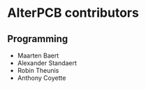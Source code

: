 AlterPCB contributors
=====================

Programming
-----------

- Maarten Baert
- Alexander Standaert
- Robin Theunis
- Anthony Coyette
